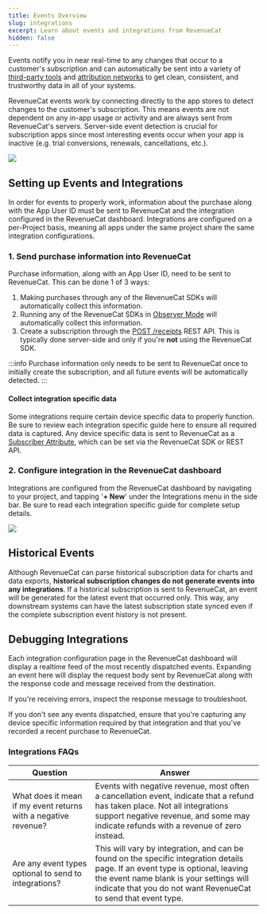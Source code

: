 ```yaml
---
title: Events Overview
slug: integrations
excerpt: Learn about events and integrations from RevenueCat
hidden: false
---
```


Events notify you in near real-time to any changes that occur to a customer's subscription and can automatically be sent into a variety of [third-party tools](/docs/integrations/third-party-integrations) and [attribution networks](/docs/integrations/attribution) to get clean, consistent, and trustworthy data in all of your systems.

RevenueCat events work by connecting directly to the app stores to detect changes to the customer's subscription. This means events are not dependent on any in-app usage or activity and are always sent from RevenueCat's servers. Server-side event detection is crucial for subscription apps since most interesting events occur when your app is inactive (e.g. trial conversions, renewals, cancellations, etc.).

![](https://files.readme.io/647d2a5-Screenshot_2023-04-12_at_10.45.13_AM.png)

## Setting up Events and Integrations

In order for events to properly work, information about the purchase along with the App User ID must be sent to RevenueCat and the integration configured in the RevenueCat dashboard. Integrations are configured on a per-Project basis, meaning all apps under the same project share the same integration configurations.

### 1. Send purchase information into RevenueCat

Purchase information, along with an App User ID, need to be sent to RevenueCat. This can be done 1 of 3 ways:

1. Making purchases through any of the RevenueCat SDKs will automatically collect this information.
2. Running any of the RevenueCat SDKs in [Observer Mode](/docs/migrating-to-revenuecat/observer-mode#option-2-client-side) will automatically collect this information.
3. Create a subscription through the [POST /receipts](https://www.revenuecat.com/reference/receipts) REST API. This is typically done server-side and only if you're **not** using the RevenueCat SDK.

:::info
Purchase information only needs to be sent to RevenueCat once to initially create the subscription, and all future events will be automatically detected.
:::

#### Collect integration specific data

Some integrations require certain device specific data to properly function. Be sure to review each integration specific guide here to ensure all required data is captured. Any device specific data is sent to RevenueCat as a [Subscriber Attribute](subscriber-attributes), which can be set via the RevenueCat SDK or REST API.

### 2. Configure integration in the RevenueCat dashboard

Integrations are configured from the RevenueCat dashboard by navigating to your project, and tapping '**+ New**' under the Integrations menu in the side bar. Be sure to read each integration specific guide for complete setup details.

![](https://files.readme.io/4c8b15e-Screenshot_2023-04-12_at_2.01.00_PM.png)

## Historical Events

Although RevenueCat can parse historical subscription data for charts and data exports, **historical subscription changes do not generate events into any integrations**. If a historical subscription is sent to RevenueCat, an event will be generated for the latest event that occurred only. This way, any downstream systems can have the latest subscription state synced even if the complete subscription event history is not present.

## Debugging Integrations

Each integration configuration page in the RevenueCat dashboard will display a realtime feed of the most recently dispatched events. Expanding an event here will display the request body sent by RevenueCat along with the response code and message received from the destination.

If you're receiving errors, inspect the response message to troubleshoot.

If you don't see any events dispatched, ensure that you're capturing any device specific information required by that integration and that you've recorded a recent purchase to RevenueCat.

### Integrations FAQs

| Question                                                       | Answer                                                                                                                                                                                                                                       |
| -------------------------------------------------------------- | -------------------------------------------------------------------------------------------------------------------------------------------------------------------------------------------------------------------------------------------- |
| What does it mean if my event returns with a negative revenue? | Events with negative revenue, most often a cancellation event, indicate that a refund has taken place. Not all integrations support negative revenue, and some may indicate refunds with a revenue of zero instead.                          |
| Are any event types optional to send to integrations?          | This will vary by integration, and can be found on the specific integration details page. If an event type is optional, leaving the event name blank is your settings will indicate that you do not want RevenueCat to send that event type. |
